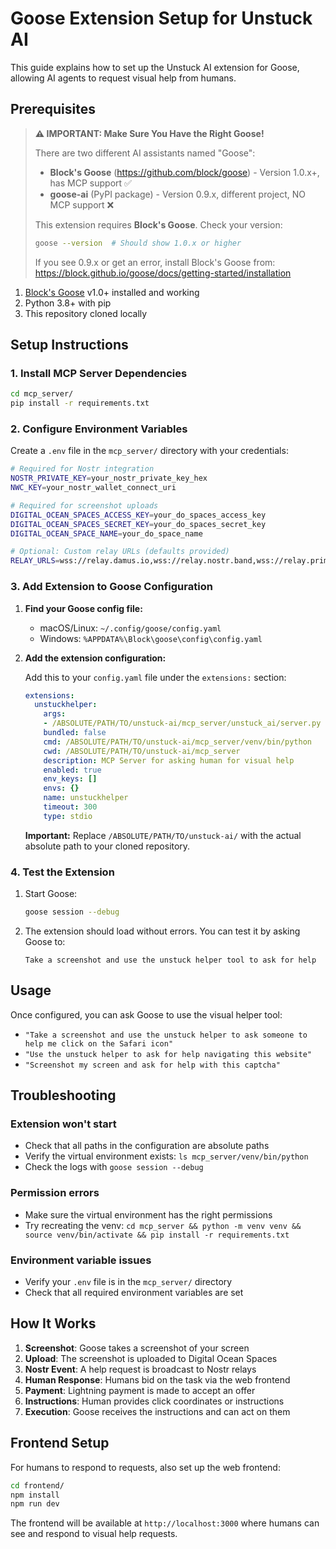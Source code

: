 # Goose Extension Setup for Unstuck AI

This guide explains how to set up the Unstuck AI extension for Goose, allowing AI agents to request visual help from humans.

## Prerequisites

> **⚠️ IMPORTANT: Make Sure You Have the Right Goose!**
> 
> There are two different AI assistants named "Goose":
> - **Block's Goose** (https://github.com/block/goose) - Version 1.0.x+, has MCP support ✅
> - **goose-ai** (PyPI package) - Version 0.9.x, different project, NO MCP support ❌
> 
> This extension requires **Block's Goose**. Check your version:
> ```bash
> goose --version  # Should show 1.0.x or higher
> ```
> 
> If you see 0.9.x or get an error, install Block's Goose from:
> https://block.github.io/goose/docs/getting-started/installation

1. [Block's Goose](https://github.com/block/goose) v1.0+ installed and working
2. Python 3.8+ with pip
3. This repository cloned locally

## Setup Instructions

### 1. Install MCP Server Dependencies

```bash
cd mcp_server/
pip install -r requirements.txt
```

### 2. Configure Environment Variables

Create a `.env` file in the `mcp_server/` directory with your credentials:

```bash
# Required for Nostr integration
NOSTR_PRIVATE_KEY=your_nostr_private_key_hex
NWC_KEY=your_nostr_wallet_connect_uri

# Required for screenshot uploads
DIGITAL_OCEAN_SPACES_ACCESS_KEY=your_do_spaces_access_key
DIGITAL_OCEAN_SPACES_SECRET_KEY=your_do_spaces_secret_key
DIGITAL_OCEAN_SPACE_NAME=your_do_space_name

# Optional: Custom relay URLs (defaults provided)
RELAY_URLS=wss://relay.damus.io,wss://relay.nostr.band,wss://relay.primal.net,wss://relay.dvmdash.live
```

### 3. Add Extension to Goose Configuration

1. **Find your Goose config file:**
   - macOS/Linux: `~/.config/goose/config.yaml`
   - Windows: `%APPDATA%\Block\goose\config\config.yaml`

2. **Add the extension configuration:**

   Add this to your `config.yaml` file under the `extensions:` section:

   ```yaml
   extensions:
     unstuckhelper:
       args:
       - /ABSOLUTE/PATH/TO/unstuck-ai/mcp_server/unstuck_ai/server.py
       bundled: false
       cmd: /ABSOLUTE/PATH/TO/unstuck-ai/mcp_server/venv/bin/python
       cwd: /ABSOLUTE/PATH/TO/unstuck-ai/mcp_server
       description: MCP Server for asking human for visual help
       enabled: true
       env_keys: []
       envs: {}
       name: unstuckhelper
       timeout: 300
       type: stdio
   ```

   **Important:** Replace `/ABSOLUTE/PATH/TO/unstuck-ai/` with the actual absolute path to your cloned repository.

### 4. Test the Extension

1. Start Goose:
   ```bash
   goose session --debug
   ```

2. The extension should load without errors. You can test it by asking Goose to:
   ```
   Take a screenshot and use the unstuck helper tool to ask for help
   ```

## Usage

Once configured, you can ask Goose to use the visual helper tool:

- `"Take a screenshot and use the unstuck helper to ask someone to help me click on the Safari icon"`
- `"Use the unstuck helper to ask for help navigating this website"`
- `"Screenshot my screen and ask for help with this captcha"`

## Troubleshooting

### Extension won't start
- Check that all paths in the configuration are absolute paths
- Verify the virtual environment exists: `ls mcp_server/venv/bin/python`
- Check the logs with `goose session --debug`

### Permission errors
- Make sure the virtual environment has the right permissions
- Try recreating the venv: `cd mcp_server && python -m venv venv && source venv/bin/activate && pip install -r requirements.txt`

### Environment variable issues
- Verify your `.env` file is in the `mcp_server/` directory
- Check that all required environment variables are set

## How It Works

1. **Screenshot**: Goose takes a screenshot of your screen
2. **Upload**: The screenshot is uploaded to Digital Ocean Spaces
3. **Nostr Event**: A help request is broadcast to Nostr relays
4. **Human Response**: Humans bid on the task via the web frontend
5. **Payment**: Lightning payment is made to accept an offer
6. **Instructions**: Human provides click coordinates or instructions
7. **Execution**: Goose receives the instructions and can act on them

## Frontend Setup

For humans to respond to requests, also set up the web frontend:

```bash
cd frontend/
npm install
npm run dev
```

The frontend will be available at `http://localhost:3000` where humans can see and respond to visual help requests.